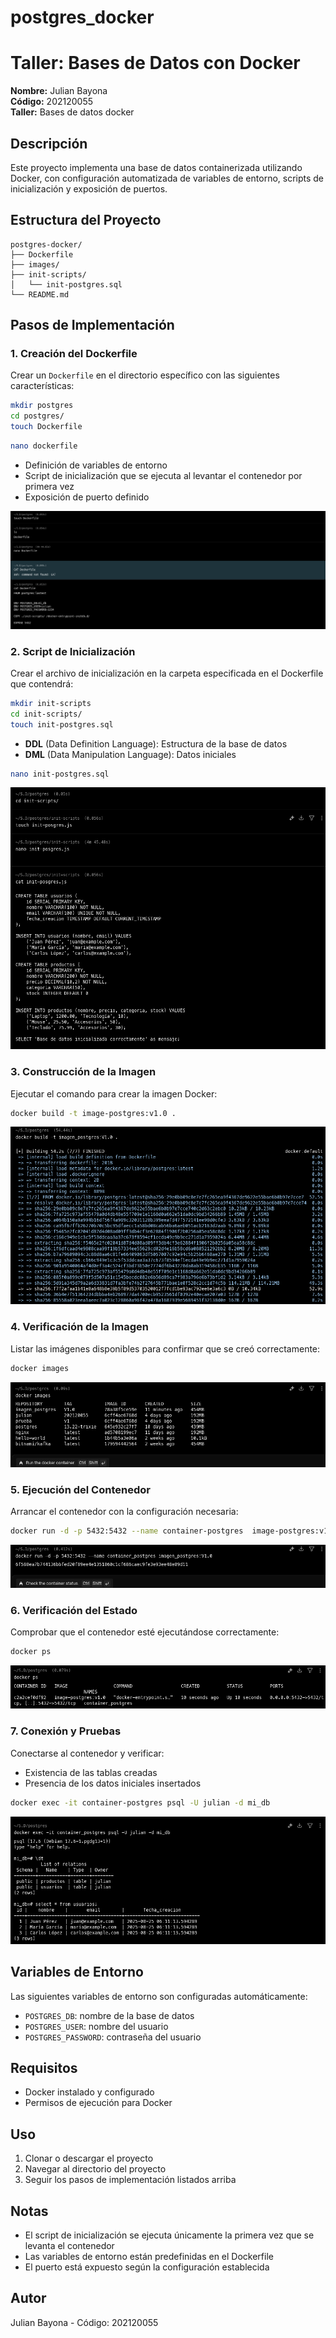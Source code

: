 # postgres_docker

# Taller: Bases de Datos con Docker

**Nombre:** Julian Bayona  
**Código:** 202120055  
**Taller:** Bases de datos docker

## Descripción

Este proyecto implementa una base de datos containerizada utilizando Docker, con configuración automatizada de variables de entorno, scripts de inicialización y exposición de puertos.

## Estructura del Proyecto

```
postgres-docker/
├── Dockerfile
├── images/
├── init-scripts/
│   └── init-postgres.sql
└── README.md
```

## Pasos de Implementación

### 1. Creación del Dockerfile

Crear un `Dockerfile` en el directorio específico con las siguientes características:
```bash
mkdir postgres
cd postgres/
touch Dockerfile
```

  ```bash
nano dockerfile
```
- Definición de variables de entorno
- Script de inicialización que se ejecuta al levantar el contenedor por primera vez
- Exposición de puerto definido

![creacion](./images/creacion.png)


### 2. Script de Inicialización

Crear el archivo de inicialización en la carpeta especificada en el Dockerfile que contendrá:


```bash
mkdir init-scripts
cd init-scripts/
touch init-postgres.sql
```

- **DDL** (Data Definition Language): Estructura de la base de datos
- **DML** (Data Manipulation Language): Datos iniciales

```bash
nano init-postgres.sql
```

![scripts](./images/script.png)

### 3. Construcción de la Imagen

Ejecutar el comando para crear la imagen Docker:

```bash
docker build -t image-postgres:v1.0 .
```
![construccion](./images/construccion.png)

### 4. Verificación de la Imagen

Listar las imágenes disponibles para confirmar que se creó correctamente:

```bash
docker images
```

![verificacion](./images/verificacion.png)

### 5. Ejecución del Contenedor

Arrancar el contenedor con la configuración necesaria:

```bash
docker run -d -p 5432:5432 --name container-postgres  image-postgres:v1.0
```
![ejecucion](./images/ejecucion.png)
### 6. Verificación del Estado

Comprobar que el contenedor esté ejecutándose correctamente:

```bash
docker ps
```
![estado](./images/estado.png)

### 7. Conexión y Pruebas

Conectarse al contenedor y verificar:
- Existencia de las tablas creadas
- Presencia de los datos iniciales insertados

```bash
docker exec -it container-postgres psql -U julian -d mi_db 
```

![conexion](./images/conexion.png)

## Variables de Entorno

Las siguientes variables de entorno son configuradas automáticamente:
- `POSTGRES_DB`: nombre de la base de datos
- `POSTGRES_USER`: nombre del usuario
- `POSTGRES_PASSWORD`: contraseña del usuario

## Requisitos

- Docker instalado y configurado
- Permisos de ejecución para Docker

## Uso

1. Clonar o descargar el proyecto
2. Navegar al directorio del proyecto
3. Seguir los pasos de implementación listados arriba

## Notas

- El script de inicialización se ejecuta únicamente la primera vez que se levanta el contenedor
- Las variables de entorno están predefinidas en el Dockerfile
- El puerto está expuesto según la configuración establecida

## Autor

Julian Bayona - Código: 202120055
